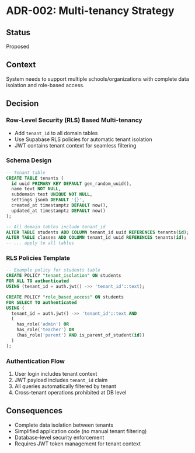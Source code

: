 # ADR-002: Multi-tenancy Strategy

## Status
Proposed

## Context
System needs to support multiple schools/organizations with complete data isolation and role-based access.

## Decision

### Row-Level Security (RLS) Based Multi-tenancy
- Add `tenant_id` to all domain tables
- Use Supabase RLS policies for automatic tenant isolation
- JWT contains tenant context for seamless filtering

### Schema Design
```sql
-- Tenant table
CREATE TABLE tenants (
  id uuid PRIMARY KEY DEFAULT gen_random_uuid(),
  name text NOT NULL,
  subdomain text UNIQUE NOT NULL,
  settings jsonb DEFAULT '{}',
  created_at timestamptz DEFAULT now(),
  updated_at timestamptz DEFAULT now()
);

-- All domain tables include tenant_id
ALTER TABLE students ADD COLUMN tenant_id uuid REFERENCES tenants(id);
ALTER TABLE classes ADD COLUMN tenant_id uuid REFERENCES tenants(id);
-- ... apply to all tables
```

### RLS Policies Template
```sql
-- Example policy for students table
CREATE POLICY "tenant_isolation" ON students 
FOR ALL TO authenticated 
USING (tenant_id = auth.jwt() ->> 'tenant_id'::text);

CREATE POLICY "role_based_access" ON students
FOR SELECT TO authenticated
USING (
  tenant_id = auth.jwt() ->> 'tenant_id'::text AND
  (
    has_role('admin') OR 
    has_role('teacher') OR
    (has_role('parent') AND is_parent_of_student(id))
  )
);
```

### Authentication Flow
1. User login includes tenant context
2. JWT payload includes `tenant_id` claim  
3. All queries automatically filtered by tenant
4. Cross-tenant operations prohibited at DB level

## Consequences
- Complete data isolation between tenants
- Simplified application code (no manual tenant filtering)
- Database-level security enforcement
- Requires JWT token management for tenant context